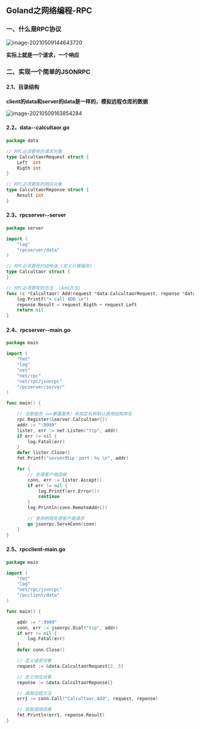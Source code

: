 ## Goland之网络编程-RPC

### 一、什么是RPC协议

![image-20210509144643720](D:\GO\Goland之网络编程-RPC.assets\image-20210509144643720.png)

**实际上就是一个请求，一个响应**

### 二、实现一个简单的JSONRPC

#### 2.1、目录结构

**client的data和server的data是一样的，模拟远程仓库的数据**

![image-20210509163854284](D:\GO\Goland之网络编程-RPC.assets\image-20210509163854284.png)

#### 2.2、data--calcultaor.go

```go
package data

// RPC必须要有的请求对象
type CalcultaorRequest struct {
	Left  int
	Rigth int
}

// RPC必须要有的响应对象
type CalcultaorReponse struct {
	Result int
}
```

#### 2.3、rpcserver--server

```go
package server

import (
	"log"
	"rpcserver/data"
)

// RPC必须要有的结构体 (定义计算服务)
type Calcultaor struct {
}

// RPC必须要有的方法  (Add方法)
func (c *Calcultaor) Add(request *data.CalcultaorRequest, reponse *data.CalcultaorReponse) error {
	log.Printf("+ call ADD \n")
	reponse.Result = request.Rigth + request.Left
	return nil
}
```

#### 2.4、rpcserver--main.go

```go
package main

import (
	"fmt"
	"log"
	"net"
	"net/rpc"
	"net/rpc/jsonrpc"
	"rpcserver/server"
)

func main() {

	// 注册服务（==暴露服务）未指定名称默认使用结构体名
	rpc.Register(&server.Calcultaor{})
	addr := ":9999"
	lister, err := net.Listen("tcp", addr)
	if err != nil {
		log.Fatal(err)
	}
	defer lister.Close()
	fmt.Printf("server的ip：port：%s \n", addr)

	for {
		// 处理客户端连接
		conn, err := lister.Accept()
		if err != nil {
			log.Printf(err.Error())
			continue
		}
		log.Println(conn.RemoteAddr())

		// 使用例程处理客户端请求
		go jsonrpc.ServeConn(conn)
	}
}
```

#### 2.5、rpcclient-main.go

```go
package main

import (
	"fmt"
	"log"
	"net/rpc/jsonrpc"
	"rpcclient/data"
)

func main() {

	addr := ":9999"
	conn, err := jsonrpc.Dial("tcp", addr)
	if err != nil {
		log.Fatal(err)
	}
	defer conn.Close()

	// 定义请求对象
	request := &data.CalcultaorRequest{2, 5}

	// 定义响应对象
	reponse := &data.CalcultaorReponse{}

	// 调用远程方法
	err1 := conn.Call("Calcultaor.Add", request, reponse)

	// 获取调用结果
	fmt.Println(err1, reponse.Result)
}
```

